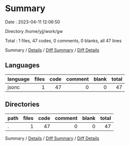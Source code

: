 # Summary

Date : 2023-04-11 12:06:50

Directory /home/yjj/work/gw

Total : 1 files,  47 codes, 0 comments, 0 blanks, all 47 lines

Summary / [Details](details.md) / [Diff Summary](diff.md) / [Diff Details](diff-details.md)

## Languages
| language | files | code | comment | blank | total |
| :--- | ---: | ---: | ---: | ---: | ---: |
| jsonc | 1 | 47 | 0 | 0 | 47 |

## Directories
| path | files | code | comment | blank | total |
| :--- | ---: | ---: | ---: | ---: | ---: |
| . | 1 | 47 | 0 | 0 | 47 |

Summary / [Details](details.md) / [Diff Summary](diff.md) / [Diff Details](diff-details.md)